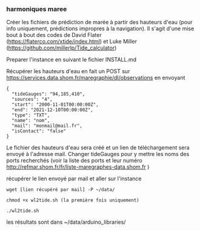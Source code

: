 ### harmoniques maree
Créer les fichiers de prédiction de marée à partir des hauteurs d'eau (pour info uniquement, prédictions impropres à la navigation). Il s'agit d'une mise bout à bout des codes de David Flater (https://flaterco.com/xtide/index.html) et Luke Miller (https://github.com/millerlp/Tide_calculator)


Preparer l'instance en suivant le fichier INSTALL.md


Récupérer les hauteurs d'eau en fait un POST sur https://services.data.shom.fr/maregraphie/dl/observations
en envoyant 
```
{
  "tideGauges": "94,185,410",
  "sources": "4",
  "start": "2000-11-01T00:00:00Z",
  "end": "2021-12-10T00:00:00Z",
  "type": "TXT",
  "name": "nom",
  "mail": "monmail@mail.fr",
  "isContact": "false"
}
```

Le fichier des hauteurs d'eau sera créé et un lien de téléchargement sera envoyé à l'adresse mail. 
Changer tideGauges pour y mettre les noms des ports recherchés (voir la liste des ports et leur numéro http://refmar.shom.fr/fr/liste-maregraphes-data.shom.fr )


récupérer le lien envoyé par mail et aller sur l'instance
```
wget [lien récupéré par mail] -P ~/data/

chmod +x wl2tide.sh (la première fois uniquement)

./wl2tide.sh
```

les résultats sont dans  ~/data/arduino_libraries/


